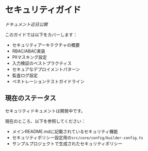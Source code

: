 # セキュリティガイド

*ドキュメント近日公開*

このガイドでは以下をカバーします：

- セキュリティアーキテクチャの概要
- RBAC/ABAC実装
- PIIマスキング設定
- 入力検証のベストプラクティス
- セキュアなデプロイメントパターン
- 監査ログ設定
- ペネトレーションテストガイドライン

## 現在のステータス

セキュリティドキュメントは開発中です。

現在のところ、以下を参照してください：
- メインREADME.mdに記載されているセキュリティ機能
- セキュリティポリシー設定用の`src/core/config/builder-config.ts`
- サンプルプロジェクトで生成されたセキュリティポリシー